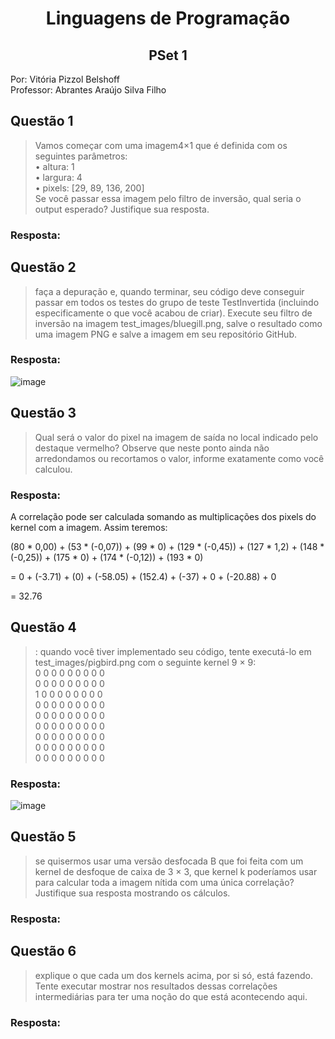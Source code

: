 <div align="center">
  
  # Linguagens de Programação
  ## PSet 1
  
</div>
  
Por: Vitória Pizzol Belshoff </br>
Professor: Abrantes Araújo Silva Filho </br>

## Questão 1
> Vamos começar com uma imagem4×1 que é definida com os seguintes parâmetros: </br>
• altura: 1 </br>
• largura: 4 </br>
• pixels: [29, 89, 136, 200] </br>
Se você passar essa imagem pelo filtro de inversão, qual seria o
output esperado? Justifique sua resposta.</br>
### Resposta: 

## Questão 2
> faça a depuração e, quando terminar, seu código deve conseguir
passar em todos os testes do grupo de teste TestInvertida (incluindo especificamente o que você acabou de criar). Execute seu filtro de inversão na imagem
test_images/bluegill.png, salve o resultado como uma imagem PNG e
salve a imagem em seu repositório GitHub.
### Resposta: 

![image](https://github.com/vitoriabelshoff/Pset1/assets/103432976/208f7b26-b835-4c88-a951-8ef84d3803f3)

## Questão 3
> Qual será o valor do pixel na imagem de saída no local indicado pelo destaque
vermelho? Observe que neste ponto ainda não arredondamos ou recortamos o valor, informe exatamente como você calculou. 
### Resposta: 
A correlação pode ser calculada somando as multiplicações dos pixels do kernel com a imagem. Assim teremos:

(80 * 0,00) + (53 * (-0,07)) + (99 * 0) + (129 * (-0,45)) + (127 * 1,2) + (148 * (-0,25)) + (175 * 0) + (174 * (-0,12)) + (193 * 0)

= 0 + (-3.71) + (0) + (-58.05) + (152.4) + (-37) + 0 + (-20.88) + 0

= 32.76

## Questão 4
> : quando você tiver implementado seu código, tente executá-lo em
test_images/pigbird.png com o seguinte kernel 9 × 9: </br>
0 0 0 0 0 0 0 0 0 </br>
0 0 0 0 0 0 0 0 0 </br>
1 0 0 0 0 0 0 0 0 </br>
0 0 0 0 0 0 0 0 0 </br>
0 0 0 0 0 0 0 0 0 </br>
0 0 0 0 0 0 0 0 0 </br>
0 0 0 0 0 0 0 0 0 </br>
0 0 0 0 0 0 0 0 0 </br>
0 0 0 0 0 0 0 0 0 </br>

### Resposta: 
![image](https://github.com/vitoriabelshoff/Pset1/assets/103432976/601d3788-bee6-406f-a266-97d3855efd8b)

## Questão 5
> se quisermos usar uma versão desfocada B que foi feita com um
kernel de desfoque de caixa de 3 × 3, que kernel k poderíamos usar para calcular
toda a imagem nítida com uma única correlação? Justifique sua resposta mostrando
os cálculos.
### Resposta: 

## Questão 6
> explique o que cada um dos kernels acima, por si só, está fazendo.
Tente executar mostrar nos resultados dessas correlações intermediárias para ter
uma noção do que está acontecendo aqui.
### Resposta: 



